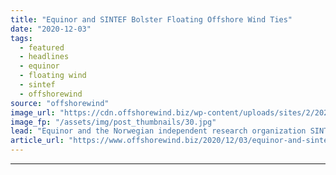 ```yaml
---
title: "Equinor and SINTEF Bolster Floating Offshore Wind Ties"
date: "2020-12-03"
tags: 
  - featured
  - headlines
  - equinor
  - floating wind
  - sintef
  - offshorewind
source: "offshorewind"
image_url: "https://cdn.offshorewind.biz/wp-content/uploads/sites/2/2020/12/03092007/Equinor-and-SINTEF-Bolster-Offshore-Wind-Ties.jpg"
image_fp: "/assets/img/post_thumbnails/30.jpg"
lead: "Equinor and the Norwegian independent research organization SINTEF have entered into a strategic collaboration"
article_url: "https://www.offshorewind.biz/2020/12/03/equinor-and-sintef-bolster-floating-offshore-wind-ties/"
---
```


---
